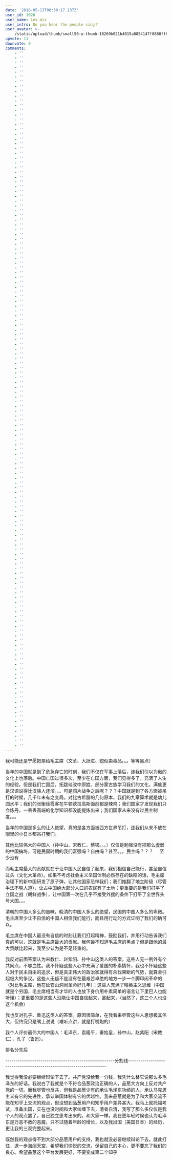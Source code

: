 ```yaml
---
date: '2018-05-13T08:30:17.137Z'
user_id: 1026
user_name: Les miz
user_intro: Do you hear the people sing？
user_avatar: >-
    /static/upload/thumb/small50-u-thumb-10269b021b4015a8854147f0880ff67ce057ed0b22a0.png
upvote: 11
downvote: 0
comments:
    - ''
    - ''
    - ''
    - ''
    - ''
    - ''
    - ''
    - ''
    - ''
    - ''
    - ''
    - ''
    - ''
    - ''
    - ''
    - ''
    - ''
    - ''
    - ''
    - ''
    - ''
    - ''
    - ''
    - ''
    - ''
    - ''
    - ''
    - ''
    - ''
    - ''
    - ''
    - ''
    - ''
    - ''
    - ''
    - ''
    - ''
    - ''
    - ''
    - ''
    - ''
    - ''
    - ''
    - ''
    - ''
    - ''
    - ''
    - ''
    - ''
    - ''
    - ''
    - ''
    - ''
    - ''
    - ''
    - ''
    - ''
    - ''
    - ''
    - ''
    - ''
    - ''
    - ''
    - ''
    - ''
    - ''
    - ''
    - ''
    - ''
    - ''
    - ''
    - ''
    - ''
    - ''
    - ''
    - ''
    - ''
    - ''
    - ''
    - ''
    - ''
    - ''
    - ''
    - ''
    - ''
    - ''
    - ''
    - ''
    - ''
    - ''
    - ''
    - ''
    - ''
    - ''
    - ''
    - ''
    - ''
    - ''
    - ''
    - ''
    - ''
    - ''
    - ''
    - ''
    - ''
    - ''
    - ''
    - ''
    - ''
    - ''
    - ''
    - ''
    - ''
    - ''
    - ''
    - ''
    - ''
    - ''
    - ''
    - ''
    - ''
    - ''
    - ''
    - ''
    - ''
    - ''
    - ''
    - ''
    - ''
    - ''
    - ''
    - ''
    - ''
    - ''
    - ''
    - ''
    - ''
    - ''
    - ''
    - ''
    - ''
    - ''
    - ''
    - ''
    - ''
    - ''
---
```


我可能还是宁愿把票给毛主席（文革、大跃进、貌似卖毒品。。。等等黑点）

当年的中国就是到了危急存亡的时刻，我们不仅在军事上落后，连我们引以为傲的文化上也落后。中国亡国过很多次，至少在亡国方面，我们见得多了，充满了人生的经验。但是我们亡国后，拓跋珪改中原姓、部分蒙古族学习我们的文化，满族更是汉语说得比汉族人还溜。。。可是鸦片战争之后呢？？？中国就是到了各方面被吊打的时候，几千年未有之变局。对比古希腊的几何原本，我们的九章算术就是幼儿园水平；我们的张衡徐霞客在牛顿欧拉高斯面前都是辣鸡；我们国家才发现我们只会炼丹，一丢丢高端的化学知识都没能提炼出来；我们国家从来没有过民主制度。。。

当年的中国是多么的让人绝望，真的是各方面被西方世界吊打，连我们从来不放在眼里的小日本都吊打我们。

  

  

其他比较伟大的中国人（孙中山、宋教仁、蔡锷。。。）仅仅是勉强没有把那么虚弱的中国搞垮，可是民国时期的我们富强吗？自由吗？甚至。。。民主吗？？？     至少没有

  

而毛主席最大的贡献就在于让中国人民自信了起来，我们相信自己能行，甚至自信过头（文化大革命）。如果不考虑社会主义举国体制必然存在的缺陷的话，毛主席治理下的新中国研发了原子弹，让其他国家忌惮我们；我们推翻了地主阶级（尽管手法不够人道），让占中国绝大部分人口的农民有了土地；更重要的是我们打平了立国之战（朝鲜战争），让中国第一次在几乎不接受外援的条件下打平了全世界头号大国。。。

  

清朝的中国人多么的愚昧，晚清的中国人多么的绝望，民国的中国人多么的卑微。毛主席至少让不自信的中国人相信我们能行，而且用行动的方式证明了我们的确可以。

  

毛主席在中国人最没有自信的时刻让我们打起精神，鼓励我们，并用行动告诉我们真的可以，这就是毛主席最大的贡献。我何尝不知道毛主席的黑点？但是跟他的最大贡献比起来，我至少认为是不足轻重的。

  

  

我反对前面答案认为宋教仁、赵紫阳、孙中山这类人的答案。这些人无一例外有个共同点，不够血性。我不怀疑这些人心中充满了爱国的朴素情怀，我也不怀疑这些人对于民主自由的追求，但是真正伟大的政治家就得有杀伐果断的气势，就算会引起极大的争议。这些人无疑不是没有在最艰苦卓绝的地方一步一个脚印闹革命的（对比毛主席，他在延安山洞闹革命好几年）；这些人充满了精英主义思维（中国就是个穷国，毛主席相当有才华的人也放下身价用朴素简单的语言让下里巴人也能听懂）；更重要的是这些人没能让中国自信起来，富起来，（当然了，这三个人也没这个机会）

我也反对孔子、鲁迅这类人的答案。原因很简单，在我看来尽管这些人思想极其伟大，但终究只是嘴上说说（难听点讲，就是打嘴炮的）

  

我个人评价最伟大的中国人：毛泽东，袁隆平，秦始皇，孙中山，赵紫阳（宋教仁），孔子（鲁迅）。

排名分先后

  

  

  

  

\-----------------------------------------------------分割线-------------------------------------------------------------------

我觉得我没必要继续辩论下去了。共产党没给我一分钱，我凭什么替它说那么多毛泽东的好话。我说白了我就是个不符合品葱政治正确的人，品葱大方向上反对共产党的一切。而我尽管也反共，但我是品葱少有的承认毛泽东功绩的人，承认马克思主义有它的先进性，承认举国体制有它的优越性。我来品葱就是为了和大家交流不能在知乎上交流的观点，但没想到品葱用户和知乎用户差异甚大。我马上就托福考试，准备出国，实在也没时间和大家纠缠下去，清者自清，我写了那么多仅仅是我个人的观点罢了，自己独立思考出来的。和大家一样，我在更年轻时候也认为毛泽东是万恶不赦的恶魔，只不过随着年龄的增长，以及我出国（美国日本）的经历，更让我的三观完整起来。

  

既然我的观点得不到大部分品葱用户的支持，我也就没必要继续辩论下去。就此打住，退一步海阔天空，希望我们愉悦的交流，保留自己的本心，更不要忘了我们的良心。希望品葱这个平台发展更好，不要变成第二个知乎
